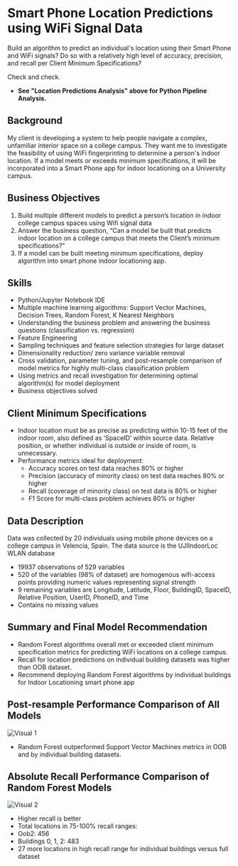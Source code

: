 # Smart Phone Location Predictions using WiFi Signal Data
Build an algorithm to predict an individual's location using their Smart Phone and WiFi signals? Do so with a relatively high level of accuracy, precision, and recall per Client Minimum Specifications? 

Check and check.

* **See "Location Predictions Analysis" above for Python Pipeline Analysis.**

## Background
My client is developing a system to help people navigate a complex, unfamiliar interior space on a college campus.
They want me to investigate the feasibility of using WiFi fingerprinting to determine a person's indoor location.
If a model meets or exceeds minimum specifications, it will be incorporated into a Smart Phone app for indoor locationing on a University campus.

## Business Objectives
1. Build multiple different models to predict a person’s location in indoor college campus spaces using Wifi signal data
2. Answer the business question, “Can a model be built that predicts indoor location on a college campus that meets the Client’s minimum specifications?” 
3. If a model can be built meeting minimum specifications, deploy algorithm into smart phone indoor locationing app.

## Skills
* Python/Jupyter Notebook IDE
* Multiple machine learning algorithms: Support Vector Machines, Decision Trees, Random Forest, K Nearest Neighbors
* Understanding the business problem and answering the business questions (classification vs. regression)
* Feature Engineering
* Sampling techniques and feature selection strategies for large dataset
* Dimensionality reduction/ zero variance variable removal
* Cross validation, parameter tuning, and post-resample comparison of model metrics for highly multi-class classification problem
* Using metrics and recall investigation for determining optimal algorithm(s) for model deployment
* Business objectives solved

## Client Minimum Specifications
* Indoor location must be as precise as predicting within 10-15 feet of the indoor room, also defined as ‘SpaceID’ within source data. Relative position, or whether individual is outside or inside of room, is unnecessary.
* Performance metrics ideal for deployment:
  * Accuracy scores on test data reaches 80% or higher
  * Precision (accuracy of minority class) on test data reaches 80% or higher
  * Recall (coverage of minority class) on test data is 80% or higher
  * F1 Score for multi-class problem achieves 80% or higher

## Data Description
Data was collected by 20 individuals using mobile phone devices on a college campus in Velencia, Spain. The data source is the UJIIndoorLoc WLAN database
* 19937 observations of  529 variables
* 520 of the variables (98% of dataset) are homogenous wifi-access points providing numeric values representing signal strength
* 9 remaining variables are Longitude, Latitude, Floor, BuildingID, SpaceID, Relative Position, UserID, PhoneID, and Time
* Contains no missing values

## Summary and Final Model Recommendation
* Random Forest algorithms overall met or exceeded client minimum specification metrics for predicting WiFi locations on a college campus. 
* Recall for location predictions on individual building datasets was higher than OOB dataset.
* Recommend deploying Random Forest algorithms by individual buildings for Indoor Locationing smart phone app

## Post-resample Performance Comparison of All Models
![Visual 1](https://github.com/jlbrosnahan/Predicting-Locations-with-WiFi-Signal-Data/blob/main/Post-resample%20Model%20Comparison.png)
* Random Forest outperformed Support Vector Machines metrics in OOB and by individual building datasets.

## Absolute Recall Performance Comparison of Random Forest Models
![Visual 2](https://github.com/jlbrosnahan/Predicting-Locations-with-WiFi-Signal-Data/blob/main/Recall%20Comparison.png)
* Higher recall is better
* Total locations in 75-100% recall ranges:
* Oob2:  456 
* Buildings 0, 1, 2:  483 
* 27 more locations in high recall range for individual buildings versus full dataset


